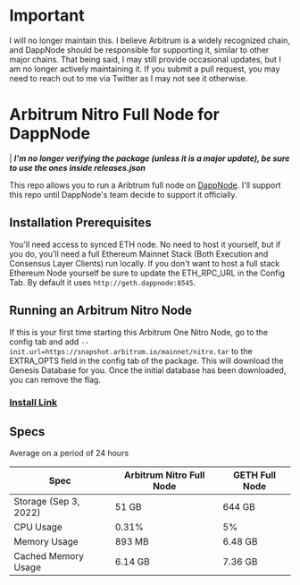 # Important
I will no longer maintain this. I believe Arbitrum is a widely recognized chain, and DappNode should be responsible for supporting it, similar to other major chains. That being said, I may still provide occasional updates, but I am no longer actively maintaining it. If you submit a pull request, you may need to reach out to me via Twitter as I may not see it otherwise.

# Arbitrum Nitro Full Node for DappNode
| ***I'm no longer verifying the package (unless it is a major update), be sure to use the ones inside releases.json***

This repo allows you to run a Aribtrum full node on [DappNode](https://twitter.com/dappnode). I'll support this repo until DappNode's team decide to support it officially. 

## Installation Prerequisites

You'll need access to synced ETH node.
No need to host it yourself, but if you do, you'll need a full Ethereum Mainnet Stack (Both Execution and Consensus Layer Clients) run locally.
If you don't want to host a full stack Ethereum Node yourself be sure to update the ETH_RPC_URL in the Config Tab. By default it uses `http://geth.dappnode:8545`.

## Running an Arbitrum Nitro Node

If this is your first time starting this Arbitrum One Nitro Node, go to the config tab and add `--init.url=https://snapshot.arbitrum.io/mainnet/nitro.tar` to the EXTRA_OPTS field in the config tab of the package.
This will download the Genesis Database for you.
Once the initial database has been downloaded, you can remove the flag.

### [Install Link](http://my.dappnode/#/installer/arbitrum-nitro.public.dappnode.eth)

## Specs

Average on a period of 24 hours

| Spec | Arbitrum Nitro Full Node | GETH Full Node |
|--|--|--|
| Storage (Sep 3, 2022) | 51 GB | 644 GB|
| CPU Usage | 0.31% | 5% |
| Memory Usage | 893 MB | 6.48 GB |
| Cached Memory Usage | 6.14 GB | 7.36 GB
